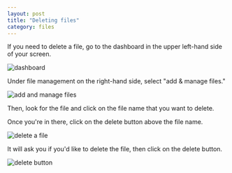 ```yaml
---
layout: post
title: "Deleting files"
category: files
---
```


If you need to delete a file, go to the dashboard in the upper left-hand side of your screen.

![dashboard](/schoolsites-help/images/dashboard.png)

Under file management on the right-hand side, select "add & manage files."

![add and manage files](/schoolsites-help/images/uploading/add-manage-files.png)

Then, look for the file and click on the file name that you want to delete.

Once you're in there, click on the delete button above the file name.

![delete a file](/schoolsites-help/images/uploading/delete-file.png)

It will ask you if you'd like to delete the file, then click on the delete button.

![delete button](/schoolsites-help/images/uploading/full-delete.png)

